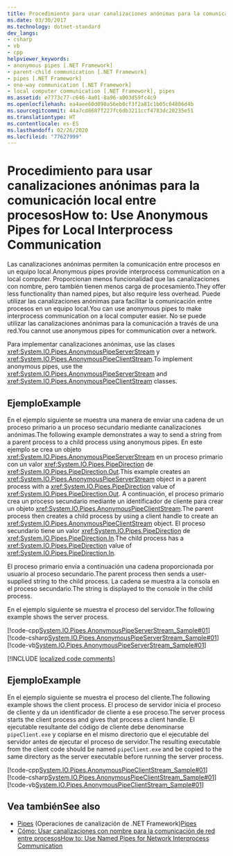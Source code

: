 ```yaml
---
title: Procedimiento para usar canalizaciones anónimas para la comunicación local entre procesos
ms.date: 03/30/2017
ms.technology: dotnet-standard
dev_langs:
- csharp
- vb
- cpp
helpviewer_keywords:
- anonymous pipes [.NET Framework]
- parent-child communication [.NET Framework]
- pipes [.NET Framework]
- one-way communication [.NET Framework]
- local computer communication [.NET Framework], pipes
ms.assetid: e7773c77-c646-4a01-8a96-a003d59fc4c9
ms.openlocfilehash: ea4aee60d090a56eb0cf3f2a81c1b05c04806d4b
ms.sourcegitcommit: 44a7cd8687f227fc6db3211ccf4783dc20235e51
ms.translationtype: HT
ms.contentlocale: es-ES
ms.lasthandoff: 02/26/2020
ms.locfileid: "77627999"
---
```

# <a name="how-to-use-anonymous-pipes-for-local-interprocess-communication"></a><span data-ttu-id="d6e16-102">Procedimiento para usar canalizaciones anónimas para la comunicación local entre procesos</span><span class="sxs-lookup"><span data-stu-id="d6e16-102">How to: Use Anonymous Pipes for Local Interprocess Communication</span></span>
<span data-ttu-id="d6e16-103">Las canalizaciones anónimas permiten la comunicación entre procesos en un equipo local.</span><span class="sxs-lookup"><span data-stu-id="d6e16-103">Anonymous pipes provide interprocess communication on a local computer.</span></span> <span data-ttu-id="d6e16-104">Proporcionan menos funcionalidad que las canalizaciones con nombre, pero también tienen menos carga de procesamiento.</span><span class="sxs-lookup"><span data-stu-id="d6e16-104">They offer less functionality than named pipes, but also require less overhead.</span></span> <span data-ttu-id="d6e16-105">Puede utilizar las canalizaciones anónimas para facilitar la comunicación entre procesos en un equipo local.</span><span class="sxs-lookup"><span data-stu-id="d6e16-105">You can use anonymous pipes to make interprocess communication on a local computer easier.</span></span> <span data-ttu-id="d6e16-106">No se puede utilizar las canalizaciones anónimas para la comunicación a través de una red.</span><span class="sxs-lookup"><span data-stu-id="d6e16-106">You cannot use anonymous pipes for communication over a network.</span></span>  
  
 <span data-ttu-id="d6e16-107">Para implementar canalizaciones anónimas, use las clases <xref:System.IO.Pipes.AnonymousPipeServerStream> y <xref:System.IO.Pipes.AnonymousPipeClientStream>.</span><span class="sxs-lookup"><span data-stu-id="d6e16-107">To implement anonymous pipes, use the <xref:System.IO.Pipes.AnonymousPipeServerStream> and <xref:System.IO.Pipes.AnonymousPipeClientStream> classes.</span></span>  
  
## <a name="example"></a><span data-ttu-id="d6e16-108">Ejemplo</span><span class="sxs-lookup"><span data-stu-id="d6e16-108">Example</span></span>  
 <span data-ttu-id="d6e16-109">En el ejemplo siguiente se muestra una manera de enviar una cadena de un proceso primario a un proceso secundario mediante canalizaciones anónimas.</span><span class="sxs-lookup"><span data-stu-id="d6e16-109">The following example demonstrates a way to send a string from a parent process to a child process using anonymous pipes.</span></span> <span data-ttu-id="d6e16-110">En este ejemplo se crea un objeto <xref:System.IO.Pipes.AnonymousPipeServerStream> en un proceso primario con un valor <xref:System.IO.Pipes.PipeDirection> de <xref:System.IO.Pipes.PipeDirection.Out>.</span><span class="sxs-lookup"><span data-stu-id="d6e16-110">This example creates an <xref:System.IO.Pipes.AnonymousPipeServerStream> object in a parent process with a <xref:System.IO.Pipes.PipeDirection> value of <xref:System.IO.Pipes.PipeDirection.Out>.</span></span> <span data-ttu-id="d6e16-111">A continuación, el proceso primario crea un proceso secundario mediante un identificador de cliente para crear un objeto <xref:System.IO.Pipes.AnonymousPipeClientStream>.</span><span class="sxs-lookup"><span data-stu-id="d6e16-111">The parent process then creates a child process by using a client handle to create an <xref:System.IO.Pipes.AnonymousPipeClientStream> object.</span></span> <span data-ttu-id="d6e16-112">El proceso secundario tiene un valor <xref:System.IO.Pipes.PipeDirection> de <xref:System.IO.Pipes.PipeDirection.In>.</span><span class="sxs-lookup"><span data-stu-id="d6e16-112">The child process has a <xref:System.IO.Pipes.PipeDirection> value of <xref:System.IO.Pipes.PipeDirection.In>.</span></span>  
  
 <span data-ttu-id="d6e16-113">El proceso primario envía a continuación una cadena proporcionada por usuario al proceso secundario.</span><span class="sxs-lookup"><span data-stu-id="d6e16-113">The parent process then sends a user-supplied string to the child process.</span></span> <span data-ttu-id="d6e16-114">La cadena se muestra a la consola en el proceso secundario.</span><span class="sxs-lookup"><span data-stu-id="d6e16-114">The string is displayed to the console in the child process.</span></span>  
  
 <span data-ttu-id="d6e16-115">En el ejemplo siguiente se muestra el proceso del servidor.</span><span class="sxs-lookup"><span data-stu-id="d6e16-115">The following example shows the server process.</span></span>  
  
 [!code-cpp[System.IO.Pipes.AnonymousPipeServerStream_Sample#01](../../../samples/snippets/cpp/VS_Snippets_CLR_System/system.IO.Pipes.AnonymousPipeServerStream_Sample/cpp/program.cpp#01)]
 [!code-csharp[System.IO.Pipes.AnonymousPipeServerStream_Sample#01](../../../samples/snippets/csharp/VS_Snippets_CLR_System/system.IO.Pipes.AnonymousPipeServerStream_Sample/cs/Program.cs#01)]
 [!code-vb[System.IO.Pipes.AnonymousPipeServerStream_Sample#01](../../../samples/snippets/visualbasic/VS_Snippets_CLR_System/system.IO.Pipes.AnonymousPipeServerStream_Sample/vb/program.vb#01)]  

[!INCLUDE [localized code comments](../../../includes/code-comments-loc.md)]
  
## <a name="example"></a><span data-ttu-id="d6e16-116">Ejemplo</span><span class="sxs-lookup"><span data-stu-id="d6e16-116">Example</span></span>  
 <span data-ttu-id="d6e16-117">En el ejemplo siguiente se muestra el proceso del cliente.</span><span class="sxs-lookup"><span data-stu-id="d6e16-117">The following example shows the client process.</span></span> <span data-ttu-id="d6e16-118">El proceso de servidor inicia el proceso de cliente y da un identificador de cliente a ese proceso.</span><span class="sxs-lookup"><span data-stu-id="d6e16-118">The server process starts the client process and gives that process a client handle.</span></span> <span data-ttu-id="d6e16-119">El ejecutable resultante del código de cliente debe denominarse `pipeClient.exe` y copiarse en el mismo directorio que el ejecutable del servidor antes de ejecutar el proceso de servidor.</span><span class="sxs-lookup"><span data-stu-id="d6e16-119">The resulting executable from the client code should be named `pipeClient.exe` and be copied to the same directory as the server executable before running the server process.</span></span>  
  
 [!code-cpp[System.IO.Pipes.AnonymousPipeClientStream_Sample#01](../../../samples/snippets/cpp/VS_Snippets_CLR_System/system.IO.Pipes.AnonymousPipeClientStream_Sample/cpp/program.cpp#01)]
 [!code-csharp[System.IO.Pipes.AnonymousPipeClientStream_Sample#01](../../../samples/snippets/csharp/VS_Snippets_CLR_System/system.IO.Pipes.AnonymousPipeClientStream_Sample/cs/Program.cs#01)]
 [!code-vb[System.IO.Pipes.AnonymousPipeClientStream_Sample#01](../../../samples/snippets/visualbasic/VS_Snippets_CLR_System/system.IO.Pipes.AnonymousPipeClientStream_Sample/vb/program.vb#01)]  
  
## <a name="see-also"></a><span data-ttu-id="d6e16-120">Vea también</span><span class="sxs-lookup"><span data-stu-id="d6e16-120">See also</span></span>

- <span data-ttu-id="d6e16-121">[Pipes](../../../docs/standard/io/pipe-operations.md) (Operaciones de canalización de .NET Framework)</span><span class="sxs-lookup"><span data-stu-id="d6e16-121">[Pipes](../../../docs/standard/io/pipe-operations.md)</span></span>
- [<span data-ttu-id="d6e16-122">Cómo: Usar canalizaciones con nombre para la comunicación de red entre procesos</span><span class="sxs-lookup"><span data-stu-id="d6e16-122">How to: Use Named Pipes for Network Interprocess Communication</span></span>](../../../docs/standard/io/how-to-use-named-pipes-for-network-interprocess-communication.md)
